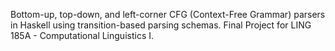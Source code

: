 Bottom-up, top-down, and left-corner CFG (Context-Free Grammar) parsers in Haskell using transition-based parsing schemas. Final Project for LING 185A - Computational Linguistics I.
